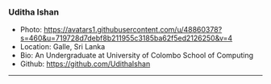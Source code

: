 ### Uditha Ishan
- Photo: https://avatars1.githubusercontent.com/u/48860378?s=460&u=719728d7debf8b211955c3185ba62f5ed2126250&v=4
- Location: Galle, Sri Lanka
- Bio: An Undergraduate at University of Colombo School of Computing
- Github: https://github.com/UdithaIshan
***
